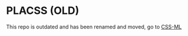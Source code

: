 # PLACSS (OLD)
This repo is outdated and has been renamed and moved, go to [CSS-ML](https://github.com/SubLock69/CSS-ML)
